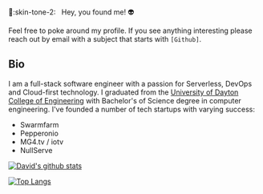 :wave::skin-tone-2: &nbsp; Hey, you found me! :alien:

Feel free to poke around my profile.
If you see anything interesting please reach out by email with a subject that starts with `[Github]`.

## Bio

I am a full-stack software engineer with a passion for Serverless, DevOps and Cloud-first technology.
I graduated from the [University of Dayton College of Engineering](https://udayton.edu/engineering/) with Bachelor's of Science degree in computer engineering.
I've founded a number of tech startups with varying success:

* Swarmfarm
* Pepperonio
* MG4.tv / iotv
* NullServe

[![David's github stats](https://github-readme-stats.vercel.app/api?username=davidjfelix&count_private=true)](https://github.com/anuraghazra/github-readme-stats)

[![Top Langs](https://github-readme-stats.vercel.app/api/top-langs/?username=davidjfelix&hide=css,objective-c)](https://github.com/anuraghazra/github-readme-stats)

<!--
**DavidJFelix/DavidJFelix** is a ✨ _special_ ✨ repository because its `README.md` (this file) appears on your GitHub profile.

Here are some ideas to get you started:
-->
